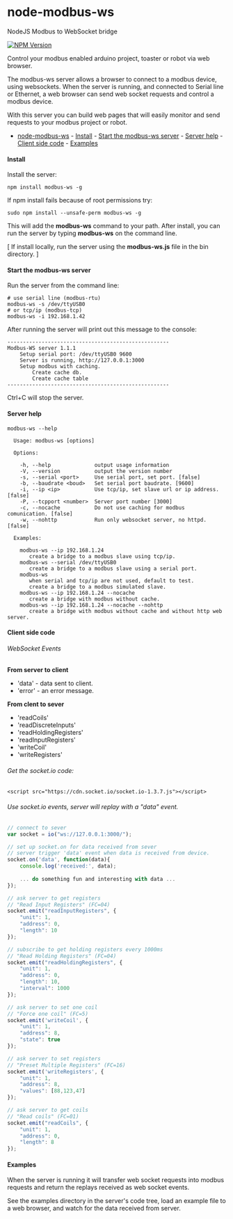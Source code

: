 # node-modbus-ws
NodeJS Modbus to WebSocket bridge

[![NPM Version](https://img.shields.io/npm/v/gm.svg?style=flat)](https://www.npmjs.com/package/modbus-ws)

Control your modbus enabled arduino project, toaster or robot via web browser.

The modbus-ws server allows a browser to connect to a modbus device, using websockets.
When the server is running, and connected to Serial line or Ethernet, 
a web browser can send web socket requests and control a modbus device.

With this server you can build web pages that will easily monitor and send requests to your modbus project or robot.

- [node-modbus-ws](#node-modbus-ws)
      - [Install](#install)
      - [Start the modbus-ws server](#start-the-modbus-ws-server)
      - [Server help](#server-help)
      - [Client side code](#client-side-code)
      - [Examples](#examples)

#### Install
Install the server:
```
npm install modbus-ws -g
```
If npm install fails because of root permissions try:
```
sudo npm install --unsafe-perm modbus-ws -g
```

This will add the **modbus-ws** command to your path. After install, you can run the server by typing **modbus-ws** on the command line.

[ If install locally, run the server using the **modbus-ws.js** file in the bin directory. ]

#### Start the modbus-ws server

Run the server from the command line:
```
# use serial line (modbus-rtu)
modbus-ws -s /dev/ttyUSB0
# or tcp/ip (modbus-tcp)
modbus-ws -i 192.168.1.42
```

After running the server will print out this message to the console:
```
----------------------------------------------------
Modbus-WS server 1.1.1
    Setup serial port: /dev/ttyUSB0 9600
    Server is running, http://127.0.0.1:3000
    Setup modbus with caching.
        Create cache db.
        Create cache table
----------------------------------------------------
```

Ctrl+C will stop the server.

#### Server help
```
modbus-ws --help
```

```
  Usage: modbus-ws [options]

  Options:

    -h, --help              output usage information
    -V, --version           output the version number
    -s, --serial <port>     Use serial port, set port. [false]
    -b, --baudrate <boud>   Set serial port baudrate. [9600]
    -i, --ip <ip>           Use tcp/ip, set slave url or ip address. [false]
    -P, --tcpport <number>  Server port number [3000]
    -c, --nocache           Do not use caching for modbus comunication. [false]
    -w, --nohttp            Run only websocket server, no httpd. [false]

  Examples:

    modbus-ws --ip 192.168.1.24
       create a bridge to a modbus slave using tcp/ip.
    modbus-ws --serial /dev/ttyUSB0
       create a bridge to a modbus slave using a serial port.
    modbus-ws
       when serial and tcp/ip are not used, default to test.
       create a bridge to a modbus simulated slave.
    modbus-ws --ip 192.168.1.24 --nocache
       create a bridge with modbus without cache.
    modbus-ws --ip 192.168.1.24 --nocache --nohttp
       create a bridge with modbus without cache and without http web server.
```

#### Client side code

###### WebSocket Events

**From server to client**

* 'data' - data sent to client.
* 'error' - an error message.

**From clent to sever**

* 'readCoils'
* 'readDiscreteInputs'
* 'readHoldingRegisters'
* 'readInputRegisters'
* 'writeCoil'
* 'writeRegisters'

###### Get the socket.io code:
```
<script src="https://cdn.socket.io/socket.io-1.3.7.js"></script>
```

###### Use socket.io events, server will replay with a "data" event.

```javascript
// connect to sever
var socket = io("ws://127.0.0.1:3000/");

// set up socket.on for data received from sever
// server trigger 'data' event when data is received from device.
socket.on('data', function(data){
    console.log('received:', data);
    
    ... do something fun and interesting with data ...
});

// ask server to get registers
// "Read Input Registers" (FC=04) 
socket.emit("readInputRegisters", {
    "unit": 1,
    "address": 0,
    "length": 10
});

// subscribe to get holding registers every 1000ms
// "Read Holding Registers" (FC=04) 
socket.emit("readHoldingRegisters", {
    "unit": 1,
    "address": 0,
    "length": 10,
    "interval": 1000
});

// ask server to set one coil
// "Force one coil" (FC=5)
socket.emit('writeCoil', {
    "unit": 1,
    "address": 8,
    "state": true
});

// ask server to set registers
// "Preset Multiple Registers" (FC=16)
socket.emit('writeRegisters', {
    "unit": 1,
    "address": 8,
    "values": [88,123,47]
});

// ask server to get coils
// "Read coils" (FC=01) 
socket.emit("readCoils", {
    "unit": 1,
    "address": 0,
    "length": 8
});
```

#### Examples

When the server is running it will transfer web socket requests into modbus requests and return the replays received as web socket events.

See the examples directory in the server's code tree, load an example file to a web browser, and watch for the data received from server.

